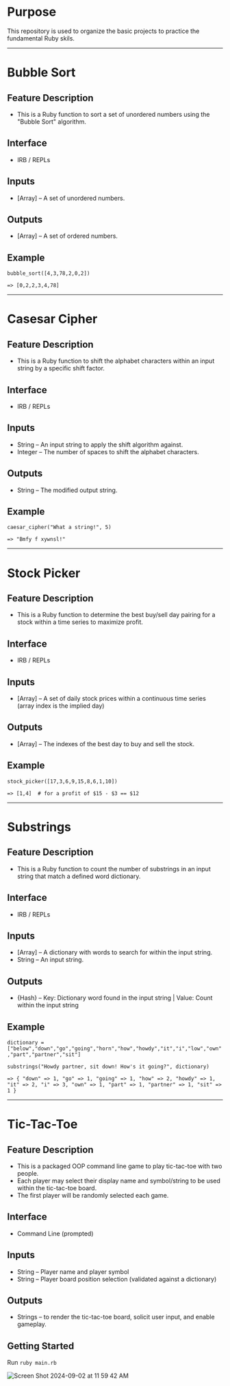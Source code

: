 # Purpose
This repository is used to organize the basic projects to practice the fundamental Ruby skils.

<hr>

# Bubble Sort
## Feature Description
* This is a Ruby function to sort a set of unordered numbers using the "Bubble Sort" algorithm.
## Interface
* IRB / REPLs
## Inputs
* [Array] – A set of unordered numbers.
## Outputs
* [Array] – A set of ordered numbers.
## Example
`bubble_sort([4,3,78,2,0,2])`

`=> [0,2,2,3,4,78]`
<hr>

# Casesar Cipher
## Feature Description
* This is a Ruby function to shift the alphabet characters within an input string by a specific shift factor.
## Interface
* IRB / REPLs
## Inputs
* String – An input string to apply the shift algorithm against.
* Integer – The number of spaces to shift the alphabet characters.
## Outputs
* String – The modified output string.
## Example
`caesar_cipher("What a string!", 5)`

`=> "Bmfy f xywnsl!"`
<hr>

# Stock Picker
## Feature Description
* This is a Ruby function to determine the best buy/sell day pairing for a stock within a time series to maximize profit.
## Interface
* IRB / REPLs
## Inputs
* [Array] – A set of daily stock prices within a continuous time series (array index is the implied day)
## Outputs
* [Array] – The indexes of the best day to buy and sell the stock.
## Example
`stock_picker([17,3,6,9,15,8,6,1,10])`

`=> [1,4]  # for a profit of $15 - $3 == $12`
<hr>

# Substrings
## Feature Description
* This is a Ruby function to count the number of substrings in an input string that match a defined word dictionary.
## Interface
* IRB / REPLs
## Inputs
* [Array] – A dictionary with words to search for within the input string.
* String – An input string.
## Outputs
* {Hash} – Key: Dictionary word found in the input string | Value: Count within the input string
## Example
`dictionary = ["below","down","go","going","horn","how","howdy","it","i","low","own","part","partner","sit"]`

`substrings("Howdy partner, sit down! How's it going?", dictionary)`

`=> { "down" => 1, "go" => 1, "going" => 1, "how" => 2, "howdy" => 1, "it" => 2, "i" => 3, "own" => 1, "part" => 1, "partner" => 1, "sit" => 1 }`
<hr>

# Tic-Tac-Toe
## Feature Description
* This is a packaged OOP command line game to play tic-tac-toe with two people.
* Each player may select their display name and symbol/string to be used within the tic-tac-toe board.
* The first player will be randomly selected each game.
## Interface
* Command Line (prompted)
## Inputs
* String – Player name and player symbol
* String – Player board position selection (validated against a dictionary)
## Outputs
* Strings – to render the tic-tac-toe board, solicit user input, and enable gameplay.
## Getting Started
Run `ruby main.rb`

![Screen Shot 2024-09-02 at 11 59 42 AM](https://github.com/user-attachments/assets/132c3124-2429-4e04-bab7-c42c1a7ff74b)

